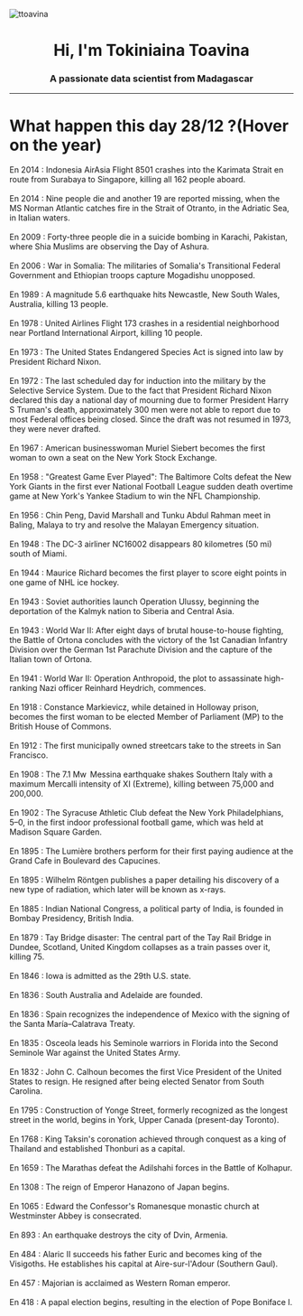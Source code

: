 
<p align="left"> <img src="https://komarev.com/ghpvc/?username=ttoavina&label=Profile%20views&color=0e75b6&style=flat" alt="ttoavina" /> </p>
<h1 align="center">Hi, I'm Tokiniaina Toavina</h1>
<h3 align="center">A passionate data scientist from Madagascar</h3>
    
<hr/>
<h1> What happen this day 28/12 ?(Hover on the year)</h1>

En 2014 : Indonesia AirAsia Flight 8501 crashes into the Karimata Strait en route from Surabaya to Singapore, killing all 162 people aboard.
<br/><br/>
En 2014 : Nine people die and another 19 are reported missing, when the MS Norman Atlantic catches fire in the Strait of Otranto, in the Adriatic Sea, in Italian waters.
<br/><br/>
En 2009 : Forty-three people die in a suicide bombing in Karachi, Pakistan, where Shia Muslims are observing the Day of Ashura.
<br/><br/>
En 2006 : War in Somalia: The militaries of Somalia's Transitional Federal Government and Ethiopian troops capture Mogadishu unopposed.
<br/><br/>
En 1989 : A magnitude 5.6 earthquake hits Newcastle, New South Wales, Australia, killing 13 people.
<br/><br/>
En 1978 : United Airlines Flight 173 crashes in a residential neighborhood near Portland International Airport, killing 10 people.
<br/><br/>
En 1973 : The United States Endangered Species Act is signed into law by President Richard Nixon.
<br/><br/>
En 1972 : The last scheduled day for induction into the military by the Selective Service System. Due to the fact that President Richard Nixon declared this day a national day of mourning due to former President Harry S Truman's death, approximately 300 men were not able to report due to most Federal offices being closed. Since the draft was not resumed in 1973, they were never drafted.
<br/><br/>
En 1967 : American businesswoman Muriel Siebert becomes the first woman to own a seat on the New York Stock Exchange.
<br/><br/>
En 1958 : "Greatest Game Ever Played": The Baltimore Colts defeat the New York Giants in the first ever National Football League sudden death overtime game at New York's Yankee Stadium to win the NFL Championship.
<br/><br/>
En 1956 : Chin Peng, David Marshall and Tunku Abdul Rahman meet in Baling, Malaya to try and resolve the Malayan Emergency situation.
<br/><br/>
En 1948 : The DC-3 airliner NC16002 disappears 80 kilometres (50 mi) south of Miami.
<br/><br/>
En 1944 : Maurice Richard becomes the first player to score eight points in one game of NHL ice hockey.
<br/><br/>
En 1943 : Soviet authorities launch Operation Ulussy, beginning the deportation of the Kalmyk nation to Siberia and Central Asia.
<br/><br/>
En 1943 : World War II: After eight days of brutal house-to-house fighting, the Battle of Ortona concludes with the victory of the 1st Canadian Infantry Division over the German 1st Parachute Division and the capture of the Italian town of Ortona.
<br/><br/>
En 1941 : World War II: Operation Anthropoid, the plot to assassinate high-ranking Nazi officer Reinhard Heydrich, commences.
<br/><br/>
En 1918 : Constance Markievicz, while detained in Holloway prison, becomes the first woman to be elected Member of Parliament (MP) to the British House of Commons.
<br/><br/>
En 1912 : The first municipally owned streetcars take to the streets in San Francisco.
<br/><br/>
En 1908 : The 7.1 Mw  Messina earthquake shakes Southern Italy with a maximum Mercalli intensity of XI (Extreme), killing between 75,000 and 200,000.
<br/><br/>
En 1902 : The Syracuse Athletic Club defeat the New York Philadelphians, 5–0, in the first indoor professional football game, which was held at Madison Square Garden.
<br/><br/>
En 1895 : The Lumière brothers perform for their first paying audience at the Grand Cafe in Boulevard des Capucines.
<br/><br/>
En 1895 : Wilhelm Röntgen publishes a paper detailing his discovery of a new type of radiation, which later will be known as x-rays.
<br/><br/>
En 1885 : Indian National Congress, a political party of India, is founded in Bombay Presidency, British India.
<br/><br/>
En 1879 : Tay Bridge disaster: The central part of the Tay Rail Bridge in Dundee, Scotland, United Kingdom collapses as a train passes over it, killing 75.
<br/><br/>
En 1846 : Iowa is admitted as the 29th U.S. state.
<br/><br/>
En 1836 : South Australia and Adelaide are founded.
<br/><br/>
En 1836 : Spain recognizes the independence of Mexico with the signing of the Santa María–Calatrava Treaty.
<br/><br/>
En 1835 : Osceola leads his Seminole warriors in Florida into the Second Seminole War against the United States Army.
<br/><br/>
En 1832 : John C. Calhoun becomes the first Vice President of the United States to resign. He resigned after being elected Senator from South Carolina.
<br/><br/>
En 1795 : Construction of Yonge Street, formerly recognized as the longest street in the world, begins in York, Upper Canada (present-day Toronto).
<br/><br/>
En 1768 : King Taksin's coronation achieved through conquest as a king of Thailand and established Thonburi as a capital.
<br/><br/>
En 1659 : The Marathas defeat the Adilshahi forces in the Battle of Kolhapur.
<br/><br/>
En 1308 : The reign of Emperor Hanazono of Japan begins.
<br/><br/>
En 1065 : Edward the Confessor's Romanesque monastic church at Westminster Abbey is consecrated.
<br/><br/>
En 893 : An earthquake destroys the city of Dvin, Armenia.
<br/><br/>
En 484 : Alaric II succeeds his father Euric and becomes king of the Visigoths. He establishes his capital at Aire-sur-l'Adour (Southern Gaul).
<br/><br/>
En 457 : Majorian is acclaimed as Western Roman emperor.
<br/><br/>
En 418 : A papal election begins, resulting in the election of Pope Boniface I.
<br/><br/>
